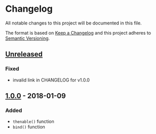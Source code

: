 # Changelog
All notable changes to this project will be documented in this file.

The format is based on [Keep a Changelog](http://keepachangelog.com/en/1.0.0/)
and this project adheres to [Semantic Versioning](http://semver.org/spec/v2.0.0.html).

## [Unreleased]
### Fixed

* invalid link in CHANGELOG for v1.0.0

## [1.0.0] - 2018-01-09
### Added
- `thenable()` function
- `bind()` function

[Unreleased]: https://github.com/baethon/promise-duck/compare/v1.0.0...HEAD
[1.0.0]: https://github.com/baethon/promise-duck/compare/043406a...v1.0.0
